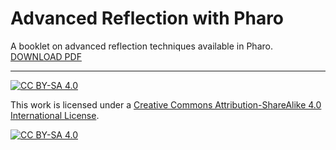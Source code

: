 # Advanced Reflection with Pharo
A booklet on advanced reflection techniques available in Pharo. [DOWNLOAD PDF](https://github.com/StevenCostiou/Object-Centric-Instrumentatio-With-Pharo/blob/master/Object-Centric-Instrumentation-With-Pharo.pdf)



***

[![CC BY-SA 4.0][cc-by-sa-shield]][cc-by-sa]

This work is licensed under a [Creative Commons Attribution-ShareAlike 4.0 International License][cc-by-sa].

[![CC BY-SA 4.0][cc-by-sa-image]][cc-by-sa]

[cc-by-sa]: http://creativecommons.org/licenses/by-sa/4.0/
[cc-by-sa-image]: https://licensebuttons.net/l/by-sa/4.0/88x31.png
[cc-by-sa-shield]: https://img.shields.io/badge/License-CC%20BY--SA%204.0-lightgrey.svg
